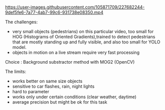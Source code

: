 


https://user-images.githubusercontent.com/105871709/227682244-9def5fe6-7a77-4ab7-99c6-931738e08350.mp4



The challenges:
<br>
- very small objects (pedestrians) on this particular video, too small for HOG (Histograms of Oriented Gradients),trained to detect pedestrians that are mostly standing up
and fully visible, and also too small for YOLO model.
- objects in motion on a live stream require very fast processing


Choice : Background substractor method with MOG2 (OpenCV)


The limits:
<br>
- works better on same size objects
- sensitive to car flashes, rain, night lights
- hard to parameter
- works only under certain conditions (clear weather, daytime)
- average precision but might be ok for this task
